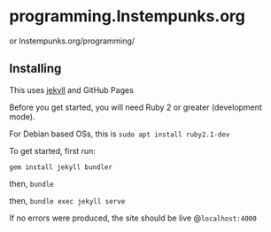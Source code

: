 # programming.lnstempunks.org

or lnstempunks.org/programming/


## Installing

This uses [jekyll](https://jekyllrb.com/docs/quickstart/) and GitHub Pages

Before you get started, you will need Ruby 2 or greater (development mode).

For Debian based OSs, this is `sudo apt install ruby2.1-dev`

To get started, first run:

`gem install jekyll bundler`

then, `bundle`

then, `bundle exec jekyll serve`

If no errors were produced, the site should be live @`localhost:4000`
